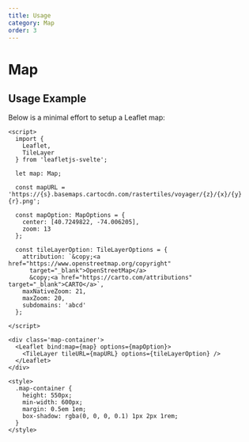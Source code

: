 ```yaml
---
title: Usage
category: Map
order: 3
---
```

<script>
  import MapUsage from '/src/common/sample/MapUsage.svelte';
</script>

# Map

## Usage Example
Below is a minimal effort to setup a Leaflet map:
```Svelte
<script>
  import {
    Leaflet,
    TileLayer
  } from 'leafletjs-svelte';

  let map: Map;
  
  const mapURL = 'https://{s}.basemaps.cartocdn.com/rastertiles/voyager/{z}/{x}/{y}{r}.png';
  
  const mapOption: MapOptions = {
    center: [40.7249822, -74.006205],
    zoom: 13
  };
  
  const tileLayerOption: TileLayerOptions = {
    attribution: `&copy;<a href="https://www.openstreetmap.org/copyright"
      target="_blank">OpenStreetMap</a>
      &copy;<a href="https://carto.com/attributions" target="_blank">CARTO</a>`,
    maxNativeZoom: 21,
    maxZoom: 20,
    subdomains: 'abcd'
  };

</script>

<div class='map-container'>
  <Leaflet bind:map={map} options={mapOption}>
    <TileLayer tileURL={mapURL} options={tileLayerOption} />
  </Leaflet>
</div>

<style>
  .map-container {
    height: 550px;
    min-width: 600px;
    margin: 0.5em 1em;
    box-shadow: rgba(0, 0, 0, 0.1) 1px 2px 1rem;
  }
</style>
```
<br><br>
<MapUsage/>